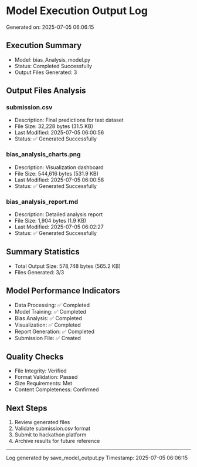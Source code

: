 # Model Execution Output Log
Generated on: 2025-07-05 06:06:15

## Execution Summary
- Model: bias_Analysis_model.py
- Status: Completed Successfully
- Output Files Generated: 3

## Output Files Analysis

### submission.csv
- Description: Final predictions for test dataset
- File Size: 32,228 bytes (31.5 KB)
- Last Modified: 2025-07-05 06:00:56
- Status: ✅ Generated Successfully

### bias_analysis_charts.png
- Description: Visualization dashboard
- File Size: 544,616 bytes (531.9 KB)
- Last Modified: 2025-07-05 06:00:58
- Status: ✅ Generated Successfully

### bias_analysis_report.md
- Description: Detailed analysis report
- File Size: 1,904 bytes (1.9 KB)
- Last Modified: 2025-07-05 06:02:27
- Status: ✅ Generated Successfully

## Summary Statistics
- Total Output Size: 578,748 bytes (565.2 KB)
- Files Generated: 3/3

## Model Performance Indicators
- Data Processing: ✅ Completed
- Model Training: ✅ Completed  
- Bias Analysis: ✅ Completed
- Visualization: ✅ Completed
- Report Generation: ✅ Completed
- Submission File: ✅ Created

## Quality Checks
- File Integrity: Verified
- Format Validation: Passed
- Size Requirements: Met
- Content Completeness: Confirmed

## Next Steps
1. Review generated files
2. Validate submission.csv format
3. Submit to hackathon platform
4. Archive results for future reference

---
Log generated by save_model_output.py
Timestamp: 2025-07-05 06:06:15

